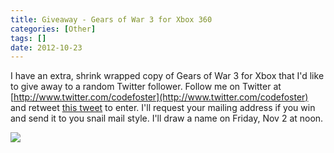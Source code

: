 ```yaml
---
title: Giveaway - Gears of War 3 for Xbox 360
categories: [Other]
tags: []
date: 2012-10-23
---
```


I have an extra, shrink wrapped copy of Gears of War 3 for Xbox that I&#39;d like to give away to a random Twitter follower. Follow me on Twitter at [http://www.twitter.com/codefoster](http://www.twitter.com/codefoster) and retweet [this tweet](https://twitter.com/codefoster/status/260904117793349633) to enter. I&#39;ll request your mailing address if you win and send it to you snail mail style. I&#39;ll draw a name on Friday, Nov 2 at noon.


![](/files/gow3_01.jpg)